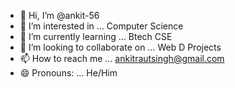 - 👋 Hi, I’m @ankit-56
- 👀 I’m interested in ... Computer Science
- 🌱 I’m currently learning ... Btech CSE
- 💞️ I’m looking to collaborate on ... Web D Projects
- 📫 How to reach me ... ankitrautsingh@gmail.com
- 😄 Pronouns: ... He/Him


<!---
ankit-56/ankit-56 is a ✨ special ✨ repository because its `README.md` (this file) appears on your GitHub profile.
You can click the Preview link to take a look at your changes.
--->
